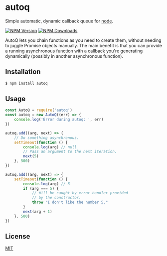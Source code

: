 # autoq

Simple automatic, dynamic callback queue for [node](http://nodejs.org).

[![NPM Version][npm-image]][npm-url]
[![NPM Downloads][downloads-image]][downloads-url]

AutoQ lets you chain functions as you need to create them, without needing to juggle Promise objects manually. The main benefit is that you can provide a running asynchronous function with a callback you're generating dynamically (possibly in another asynchronous function).

## Installation

```bash
$ npm install autoq
```

## Usage

```js
const AutoQ = require('autoq')
const autoq = new AutoQ((err) => {
    console.log('Error during autoq: ', err)
})

autoq.add((arg, next) => {
    // Do something asynchronous.
    setTimeout(function () {
        console.log(arg) // null
        // Pass an argument to the next iteration.
        next(5)
    }, 500)
})

autoq.add((arg, next) => {
    setTimeout(function () {
        console.log(arg) // 5
        if (arg === 5) {
            // Will be caught by error handler provided
            // by the constructor.
            throw "I don't like the number 5."
        }
        next(arg + 1)
    }, 500)
})
```

## License

  [MIT](LICENSE)

[npm-image]: https://img.shields.io/npm/v/autoq.svg
[npm-url]: https://npmjs.org/package/autoq
[downloads-image]: https://img.shields.io/npm/dm/autoq.svg
[downloads-url]: https://npmjs.org/package/autoq
